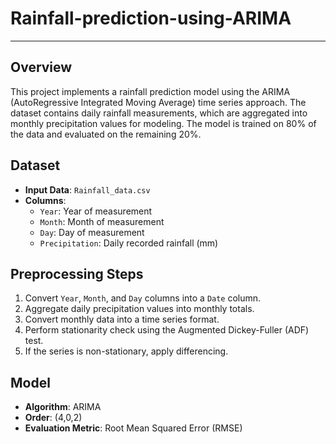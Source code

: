 # Rainfall-prediction-using-ARIMA
---

## Overview
This project implements a rainfall prediction model using the ARIMA (AutoRegressive Integrated Moving Average) time series approach. The dataset contains daily rainfall measurements, which are aggregated into monthly precipitation values for modeling. The model is trained on 80% of the data and evaluated on the remaining 20%.

## Dataset
- **Input Data**: `Rainfall_data.csv`
- **Columns**:
  - `Year`: Year of measurement
  - `Month`: Month of measurement
  - `Day`: Day of measurement
  - `Precipitation`: Daily recorded rainfall (mm)

## Preprocessing Steps
1. Convert `Year`, `Month`, and `Day` columns into a `Date` column.
2. Aggregate daily precipitation values into monthly totals.
3. Convert monthly data into a time series format.
4. Perform stationarity check using the Augmented Dickey-Fuller (ADF) test.
5. If the series is non-stationary, apply differencing.

## Model
- **Algorithm**: ARIMA
- **Order**: (4,0,2)
- **Evaluation Metric**: Root Mean Squared Error (RMSE)


